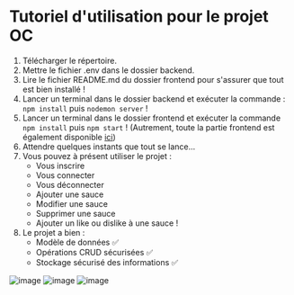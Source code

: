# Tutoriel d'utilisation pour le projet OC

1. Télécharger le répertoire.
2. Mettre le fichier .env dans le dossier backend.
3. Lire le fichier README.md du dossier frontend pour s'assurer que tout est bien installé !
4. Lancer un terminal dans le dossier backend et exécuter la commande : `npm install` puis `nodemon server` !
5. Lancer un terminal dans le dossier frontend et exécuter la commande `npm install` puis `npm start` ! (Autrement, toute la partie frontend est également disponible [ici](https://github.com/OpenClassrooms-Student-Center/dwj-projet6))
6. Attendre quelques instants que tout se lance...
7. Vous pouvez à présent utiliser le projet :
    - Vous inscrire
    - Vous connecter
    - Vous déconnecter
    - Ajouter une sauce
    - Modifier une sauce
    - Supprimer une sauce
    - Ajouter un like ou dislike à une sauce !
8. Le projet a bien :
    - Modèle de données ✅
    - Opérations CRUD sécurisées ✅
    - Stockage sécurisé des informations ✅


![image](https://user-images.githubusercontent.com/76693227/149678927-2de4b240-f39e-43f9-9c72-24cf7993ea77.png)
![image](https://user-images.githubusercontent.com/76693227/149678801-95c7b429-ba3d-4327-852a-ede4328061b8.png)
![image](https://user-images.githubusercontent.com/76693227/149678999-eb016c09-a82e-4a18-839c-a8c8d970096a.png)




